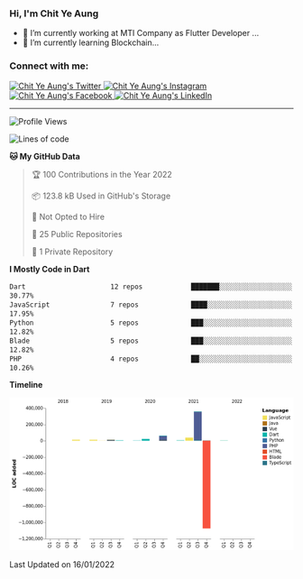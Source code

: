 ### Hi, I'm Chit Ye Aung

- 🔭 I’m currently working at MTI Company as Flutter Developer ...
- 🌱 I’m currently learning Blockchain...

### Connect with me:

<!-- twitter link with icon -->
<a href="https://twitter.com/Chit_Ye_Aung" target="_blank" rel="noopener noreferrer">
  <img src="https://img.icons8.com/color/48/000000/twitter.png" alt="Chit Ye Aung's Twitter" />
  </a>
<!-- instagram link with icon -->
<a href="https://www.instagram.com/chit_ye_aung" target="_blank" rel="noopener noreferrer">
  <img src="https://img.icons8.com/color/48/000000/instagram-new.png" alt="Chit Ye Aung's Instagram" />
  </a>
<!-- facebook link with icon -->
<a href="https://www.facebook.com/fb.chityeaung" target="_blank" rel="noopener noreferrer">
  <img src="https://img.icons8.com/color/48/000000/facebook-new.png" alt="Chit Ye Aung's Facebook" />
  </a>
<!-- linkedin link with icon -->
<a href="https://www.linkedin.com/in/chityeaung" target="_blank" rel="noopener noreferrer">
  <img src="https://img.icons8.com/color/48/000000/linkedin.png" alt="Chit Ye Aung's LinkedIn" />
  </a>

<!-- horizontal line -->
<hr />

<!--START_SECTION:waka-->
![Profile Views](http://img.shields.io/badge/Profile%20Views-33-blue)

![Lines of code](https://img.shields.io/badge/From%20Hello%20World%20I%27ve%20Written--520%20Thousand%20lines%20of%20code-blue)

**🐱 My GitHub Data** 

> 🏆 100 Contributions in the Year 2022
 > 
> 📦 123.8 kB Used in GitHub's Storage 
 > 
> 🚫 Not Opted to Hire
 > 
> 📜 25 Public Repositories 
 > 
> 🔑 1 Private Repository 
 > 
**I Mostly Code in Dart** 

```text
Dart                     12 repos            ███████░░░░░░░░░░░░░░░░░░   30.77% 
JavaScript               7 repos             ████░░░░░░░░░░░░░░░░░░░░░   17.95% 
Python                   5 repos             ███░░░░░░░░░░░░░░░░░░░░░░   12.82% 
Blade                    5 repos             ███░░░░░░░░░░░░░░░░░░░░░░   12.82% 
PHP                      4 repos             ██░░░░░░░░░░░░░░░░░░░░░░░   10.26%

```


**Timeline**

![Chart not found](https://raw.githubusercontent.com/chitgyi/chitgyi/main/charts/bar_graph.png) 


 Last Updated on 16/01/2022
<!--END_SECTION:waka-->
